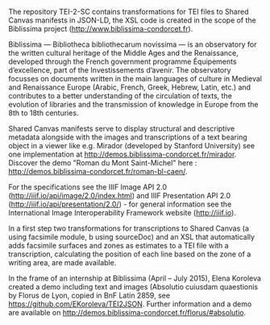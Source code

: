 The repository TEI-2-SC contains transformations for TEI files to Shared Canvas manifests in JSON-LD, the XSL code is created in the scope of the Biblissima project (http://www.biblissima-condorcet.fr).

Biblissima — Bibliotheca bibliothecarum novissima — is an observatory for the written cultural heritage of the Middle Ages and the Renaissance, developed through the French government programme Équipements d’excellence, part of the Investissements d’avenir.
The observatory focusses on documents written in the main languages of culture in Medieval and Renaissance Europe (Arabic, French, Greek, Hebrew, Latin, etc.) and contributes to a better understanding of the circulation of texts, the evolution of libraries and the transmission of knowledge in Europe from the 8th to 18th centuries.

Shared Canvas manifests serve to display structural and descriptive metadata alongside with the images and transcriptions of a text bearing object in a viewer like e.g. Mirador (developed by Stanford University) see one implementation at http://demos.biblissima-condorcet.fr/mirador. Discover the demo "Roman du Mont Saint-Michel" here : http://demos.biblissima-condorcet.fr/roman-bl-caen/.

For the specifications see the IIIF Image API 2.0 (http://iiif.io/api/image/2.0/index.html) and IIIF Presentation API 2.0 (http://iiif.io/api/presentation/2.0/) - for general information see the International Image Interoperability Framework website (http://iiif.io).


In a first step two transformations for transcriptions to Shared Canvas (a using facsimile module, b using sourceDoc)
and an XSL that
automatically adds facsimile surfaces and zones as estimates to a TEI file with a transcription, calculating the position of each line based on the zone of a writing area, are made available.

In the frame of an internship at Biblissima (April – July 2015), Elena Koroleva created a demo including text and images (Absolutio cuiusdam quaestionis by Florus de Lyon, copied in BnF Latin 2859, see https://github.com/EKoroleva/TEI2JSON. Further information and a demo are available on http://demos.biblissima-condorcet.fr/florus/#absolutio.


